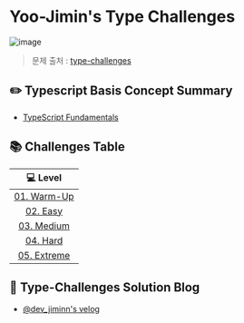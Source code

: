 # Yoo-Jimin's Type Challenges
![image](https://user-images.githubusercontent.com/66112716/213417034-71f54c04-c027-459d-b49d-8aac7820fd6f.png)

> 문제 출처 : [type-challenges](https://github.com/type-challenges/type-challenges)

## ✏️ Typescript Basis Concept Summary
- [TypeScript Fundamentals](https://github.com/yoo-jimin127/Typescript-Challenge/blob/main/01.ts-fundamental/01.%20Typescript-basis.md)

## 📚 Challenges Table
|💻 **Level**|
|:---:|
|[01. Warm-Up](https://github.com/yoo-jimin127/Typescript-Challenge/tree/main/02.type-challenges/01.warm-up)|
|[02. Easy](https://github.com/yoo-jimin127/Typescript-Challenge/tree/main/02.type-challenges/02.easy)|
|[03. Medium](https://github.com/yoo-jimin127/Typescript-Challenge/tree/main/02.type-challenges/03.medium)|
|[04. Hard](https://github.com/yoo-jimin127/Typescript-Challenge/tree/main/02.type-challenges/04.hard)|
|[05. Extreme](https://github.com/yoo-jimin127/Typescript-Challenge/tree/main/02.type-challenges/05.extreme)|

## 💭 Type-Challenges Solution Blog
- [@dev_jiminn's velog](https://velog.io/@dev_jiminn?tag=%ED%83%80%EC%9E%85%EC%B1%8C%EB%A6%B0%EC%A7%80)